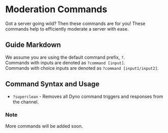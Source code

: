 # Moderation Commands
Got a server going wild? Then these commands are for you! These commands help to efficiently moderate a server with ease.

## Guide Markdown
We assume you are using the default command prefix, `?`.  
Commands with inputs are denoted as `?command [input]`.  
Commands with choice inputs are denoted as `?command [input1/input2]`. 

## Command Syntax and Usage
* `?superclean` -  Removes all Dyno command triggers and responses from the channel.

### Note
More commands will be added soon.
